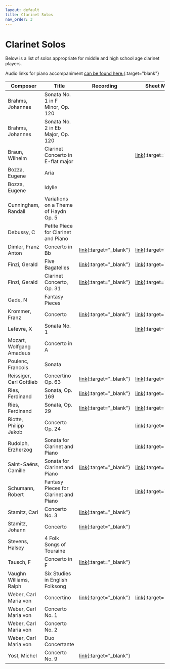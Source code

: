 ```yaml
---
layout: default
title: Clarinet Solos
nav_order: 3
---
```


# Clarinet Solos

Below is a list of solos appropriate for middle and high school age clarinet players.

Audio links for piano accompaniment [can be found here.][1]{:target="blank"}

| Composer                 | Title                                 | Recording | Sheet Music | Level |
|--------------------------|---------------------------------------|-----------|-------------|-------|
| Brahms, Johannes         | Sonata No. 1 in F Minor, Op. 120      |           |             | 2-4   |
| Brahms, Johannes         | Sonata No. 2 in Eb Major, Op. 120     |           |             | 2-4   |
| Braun, Wilhelm           | Clarinet Concerto in E-flat major     |           | [link][2]{:target="_blank"} | 3 |
| Bozza, Eugene            | Aria                                  |           |             | 2     |
| Bozza, Eugene            | Idylle                                |           |             | 2     |
| Cunningham, Randall      | Variations on a Theme of Haydn Op. 5  |           |             | 1/2   |
| Debussy, C               | Petite Piece for Clarinet and Piano   |           |             | 1     |
| Dimler, Franz Anton      | Concerto in Bb                        | [link][3]{:target="_blank"} | [link][4]{:target="_blank"} | 2/3 |
| Finzi, Gerald            | Five Bagatelles                       | [link][5]{:target="_blank"} | [link][6]{:target="_blank"} | 2/3 |
| Finzi, Gerald            | Clarinet Concerto, Op. 31             | [link][7]{:target="_blank"} | [link][8]{:target="_blank"} | |
| Gade, N                  | Fantasy Pieces                        |           |             | 3     |
| Krommer, Franz           | Concerto                              | [link][9]{:target="_blank"} | [link][10]{:target="_blank"} | 3 |
| Lefevre, X               | Sonata No. 1                          |           | [link][11]{:target="_blank"} | 1 |
| Mozart, Wolfgang Amadeus | Concerto in A                         |           |             | 5     |
| Poulenc, Francois        | Sonata                                |           |             | 5     |
| Reissiger, Carl Gottlieb | Concertino Op. 63                     | [link][12]{:target="_blank"} | [link][13]{:target="_blank"} | 3 |
| Ries, Ferdinand          | Sonata, Op. 169                       | [link][14]{:target="_blank"} | [link][15]{:target="_blank"} | 4 |
| Ries, Ferdinand          | Sonata, Op. 29                        | [link][16]{:target="_blank"} | [link][17]{:target="_blank"} | 3 |
| Riotte, Philipp Jakob    | Concerto Op. 24                       |           | [link][18]{:target="_blank"} | 3 |
| Rudolph, Erzherzog       | Sonata for Clarinet and Piano         |           | [link][19]{:target="_blank"} | 2/3 |
| Saint-Saëns, Camille     | Sonata for Clarinet and Piano         | [link][20]{:target="_blank"} | [link][21]{:target="_blank"} | 3 |
| Schumann, Robert         | Fantasy Pieces for Clarinet and Piano |           | [link][22]{:target="_blank"} | 2/3 |
| Stamitz, Carl            | Concerto No. 3                        | [link][23]{:target="_blank"} | | 2/3 |
| Stamitz, Johann          | Concerto                              | [link][24]{:target="_blank"} | | 4 |
| Stevens, Halsey          | 4 Folk Songs of Touraine              |           |             | 1     |
| Tausch, F                | Concerto in F                         | [link][25]{:target="_blank"} | | 3 |
| Vaughn Williams, Ralph   | Six Studies in English Folksong       |           |             | 1/2   |
| Weber, Carl Maria von    | Concertino                            | [link][26]{:target="_blank"} | [link][27]{:target="blank"} | 3/4 |
| Weber, Carl Maria von    | Concerto No. 1                        |           |             | 3/4   |
| Weber, Carl Maria von    | Concerto No. 2                        |           |             | 4     |
| Weber, Carl Maria von    | Duo Concertante                       |           |             | 4     |
| Yost, Michel             | Concerto No. 9                        | [link][28]{:target="_blank"} | | 3 |

[1]:  https://docs.google.com/spreadsheets/d/e/2PACX-1vRWvF_Vg-rt3He-uruxEScpu4nRVz9uR78JSwGqrYomk_6gRsCES1kmxnHhdDNT6BHr3YqJ5Atr070F/pubhtml

[2]:  https://s9.imslp.org/files/imglnks/usimg/9/9e/IMSLP725384-PMLP994624-Wilhelm_Braun_-_Concerto_for_Clarinet_-_Solo_Clarinet_in_Bb.pdf
[4]:  https://s9.imslp.org/files/imglnks/usimg/8/8c/IMSLP408474-PMLP661559-dimler_cl_c_ed.pdf
[6]:  https://petruccimusiclibrary.ca/files/imglnks/caimg/3/3d/IMSLP451063-PMLP733508-Finzi_-_Five_Bagatelles,_Op._23_for_Clarinete_and_Piano_(Score_Part).pdf
[8]:  https://petruccimusiclibrary.ca/files/imglnks/caimg/3/31/IMSLP632783-PMLP1015382-finzi_clarinet_concerto.pdf
[10]: https://s9.imslp.org/files/imglnks/usimg/4/42/IMSLP518631-PMLP411885-Krommer_-_Concerto_for_Clarinet_Op_36_-_Solo_Clarinet_in_Bb.pdf
[11]: https://s9.imslp.org/files/imglnks/usimg/4/41/IMSLP623015-PMLP914807-Lefev_12_Sonatas_cl_basse.pdf
[13]: https://s9.imslp.org/files/imglnks/usimg/4/45/IMSLP401406-PMLP649848-Reissiger-Concertino63-clar.pdf
[15]: https://s9.imslp.org/files/imglnks/usimg/9/95/IMSLP269065-PMLP435904-Ries_169_pr_Q_55_299_3.pdf
[17]: https://s9.imslp.org/files/imglnks/usimg/1/16/IMSLP413604-PMLP670538-Ries_-_Clarinet_Sonata_Op29_-_clpf-BDH.pdf
[18]: https://s9.imslp.org/files/imglnks/usimg/a/a9/IMSLP217514-PMLP360886-Riotte_-_24_-_Clarinet_concerto.pdf
[19]: https://s9.imslp.org/files/imglnks/usimg/a/a2/IMSLP576495-PMLP928285-erzherzog_sonata_clarinet.pdf
[21]: https://s9.imslp.org/files/imglnks/usimg/c/c3/IMSLP13804-Sainsaens-cl.pdf
[22]: https://s9.imslp.org/files/imglnks/usimg/0/04/IMSLP380761-PMLP57120-SCHUMANN-Fantasiest%C3%BCcke_Op.73=clar-pno_-_Clarinet_in_Bb.pdf
[27]: https://s9.imslp.org/files/imglnks/usimg/c/ce/IMSLP24817-PMLP06240-Klarinette.pdf

[3]:  https://youtu.be/uAS2F3S3tns
[5]:  https://youtu.be/6r5_UQl3nug
[7]:  https://youtu.be/JmRJ1cdGNE8
[9]:  https://youtu.be/RfE3Qea9y_A
[12]: https://youtu.be/zunmkA7ktgU
[14]: https://youtu.be/Jl9hzErOSXM
[16]: https://youtu.be/UVimzPLlZ_s
[20]: https://youtu.be/C2iTzsS6iOo
[23]: https://youtu.be/HCESq4rNbdQ
[24]: https://youtu.be/NyGNKWC6rms
[25]: https://youtu.be/stTSa5r9wZ8
[26]: https://youtu.be/SR9oxnm66bY
[28]: https://youtu.be/fVSIsPMX68Q
